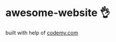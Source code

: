 # awesome-website :ok_hand:                                                                                                                                                                                                                                         
built with help of <a href="http://johnelder.com/">codemy.com</a>
